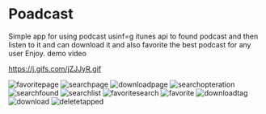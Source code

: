 # Poadcast
Simple app for using podcast usinf=g itunes api to found podcast and then listen to it and can download it and also favorite the best podcast for any user
Enjoy.
demo video 

https://j.gifs.com/jZJJyR.gif


![favoritepage](https://user-images.githubusercontent.com/34996617/57191224-632ddf80-6f23-11e9-8abf-1cb3507e2678.png)
![searchpage](https://user-images.githubusercontent.com/34996617/57191225-64f7a300-6f23-11e9-8d3a-0f2ff1d92f10.png)
![downloadpage](https://user-images.githubusercontent.com/34996617/57191226-66c16680-6f23-11e9-978e-a01376218138.png)
![searchopteration](https://user-images.githubusercontent.com/34996617/57191228-688b2a00-6f23-11e9-9f4a-75861824864b.png)
![searchfound](https://user-images.githubusercontent.com/34996617/57191229-69bc5700-6f23-11e9-8080-6dc9fa664473.png)
![searchlist](https://user-images.githubusercontent.com/34996617/57191231-6c1eb100-6f23-11e9-8fe2-4cdd91f8e585.png)
![favoritesearch](https://user-images.githubusercontent.com/34996617/57191234-6fb23800-6f23-11e9-86ee-04083ebccf97.png)
![favorite](https://user-images.githubusercontent.com/34996617/57191240-793ba000-6f23-11e9-9ec1-9a1629aa761e.png)
![downloadtag](https://user-images.githubusercontent.com/34996617/57191243-7e005400-6f23-11e9-9cca-f52aabb7de38.png)
![download](https://user-images.githubusercontent.com/34996617/57191242-7c369080-6f23-11e9-9c54-d68e536ba38a.png)
![deletetapped](https://user-images.githubusercontent.com/34996617/57191248-89ec1600-6f23-11e9-844d-2d2016ff0a27.png)


